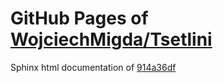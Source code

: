 GitHub Pages of [WojciechMigda/Tsetlini](https://github.com/WojciechMigda/Tsetlini.git)
===
Sphinx html documentation of [914a36df](https://github.com/WojciechMigda/Tsetlini/tree/914a36df622dc329e89581a6abfbb37ad05de7e0)
